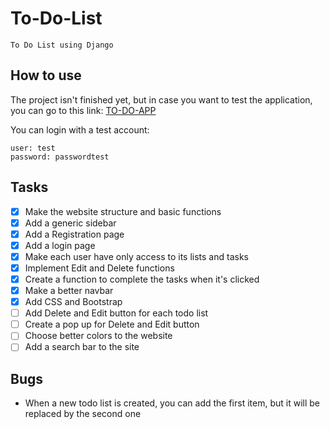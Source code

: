 # To-Do-List
    To Do List using Django

## How to use
The project isn't finished yet, but in case you want to test the application, you can go to this link: [TO-DO-APP](https://guilherme-todolistapp.herokuapp.com/login/)

You can login with a test account:

    user: test
    password: passwordtest

## Tasks
- [x] Make the website structure and basic functions
- [x] Add a generic sidebar
- [x] Add a Registration page
- [x] Add a login page
- [x] Make each user have only access to its lists and tasks
- [x] Implement Edit and Delete functions
- [x] Create a function to complete the tasks when it's clicked
- [x] Make a better navbar
- [x] Add CSS and Bootstrap
- [ ] Add Delete and Edit button for each todo list
- [ ] Create a pop up for Delete and Edit button
- [ ] Choose better colors to the website
- [ ] Add a search bar to the site

## Bugs
* When a new todo list is created, you can add the first item, but it will be replaced by the second one
